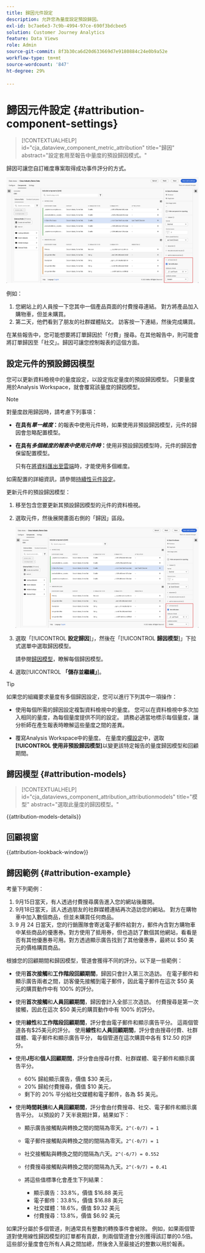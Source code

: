 ```yaml
---
title: 歸因元件設定
description: 允許您為量度設定預設歸因。
exl-id: bc7ae6e3-7c9b-4994-97ce-690f3bdcbee5
solution: Customer Journey Analytics
feature: Data Views
role: Admin
source-git-commit: 8f3b30ca6d20d633669d7e9180884c24e0b9a52e
workflow-type: tm+mt
source-wordcount: '847'
ht-degree: 29%

---
```


# 歸因元件設定 {#attribution-component-settings}

<!-- markdownlint-disable MD034 -->

>[!CONTEXTUALHELP]
>id="cja_dataview_component_metric_attribution"
>title="歸因"
>abstract="設定套用至報告中量度的預設歸因模式。"

<!-- markdownlint-enable MD034 -->


歸因可讓您自訂維度專案取得成功事件評分的方式。

![醒目提示「設定歸因」選項的「資料檢視」視窗](../assets/attribution-settings.png)

例如：

1. 您網站上的人員按一下您其中一個產品頁面的付費搜尋連結。 對方將產品加入購物車，但並未購買。
2. 第二天，他們看到了朋友的社群媒體貼文。 訪客按一下連結，然後完成購買。

在某些報告中，您可能想要將訂單歸因於「付費」搜尋。在其他報告中，則可能會將訂單歸因至「社交」。歸因可讓您控制報表的這個方面。

## 設定元件的預設歸因模型

您可以更新資料檢視中的量度設定，以設定指定量度的預設歸因模型。 只要量度用於Analysis Workspace，就會覆寫該量度的歸因模型。

>[!NOTE]
>
>對量度啟用歸因時，請考慮下列事項：
>
>* **在具有&#x200B;*單一維度*：**&#x200B;的報表中使用元件時，如果使用非預設歸因模型，元件的歸因會忽略配置模型。
>
>* **在具有&#x200B;*多個維度的報表中使用元件時*：**&#x200B;使用非預設歸因模型時，元件的歸因會保留配置模型。
>
>   只有在[將資料匯出至雲端](/help/analysis-workspace/export/export-cloud.md)時，才能使用多個維度。
>
> 如需配置的詳細資訊，請參閱[持續性元件設定](/help/data-views/component-settings/persistence.md)。

更新元件的預設歸因模型：

1. 移至包含您要更新其預設歸因模型的元件的資料檢視。

1. 選取元件，然後展開畫面右側的「歸因」區段。

   ![醒目提示「設定歸因」選項的「資料檢視」視窗](../assets/attribution-settings.png)

1. 選取「[!UICONTROL **設定歸因**]」，然後在「[!UICONTROL **歸因模型**]」下拉式選單中選取歸因模型。

   請參閱[歸因模型](#attribution-models)，瞭解每個歸因模型。

1. 選取&#x200B;[!UICONTROL **「儲存並繼續」**]。

>[!TIP]
>
>如果您的組織要求量度有多個歸因設定，您可以進行下列其中一項操作：
>
> * 使用每個所需的歸因設定複製資料檢視中的量度。 您可以在資料檢視中多次加入相同的量度，為每個量度提供不同的設定。 請務必適當地標示每個量度，讓分析師在產生報表時瞭解這些量度之間的差異。
>
> * 覆寫Analysis Workspace中的量度。 在量度的[欄設定](/help/analysis-workspace/visualizations/freeform-table/column-row-settings/column-settings.md)中，選取&#x200B;**[!UICONTROL 使用非預設歸因模型]**&#x200B;以變更該特定報告的量度歸因模型和回顧期間。

## 歸因模型 {#attribution-models}

<!-- markdownlint-disable MD034 -->

>[!CONTEXTUALHELP]
>id="cja_dataviews_component_attribution_attributionmodels"
>title="模型"
>abstract="選取此量度的歸因模型。"

<!-- markdownlint-enable MD034 -->

{{attribution-models-details}}


## 回顧視窗

{{attribution-lookback-window}}



## 歸因範例 {#attribution-example}

考量下列範例：

1. 9月15日當天，有人透過付費搜尋廣告進入您的網站後離開。
1. 9月18日當天，該人透過朋友的社群媒體連結再次造訪您的網站。 對方在購物車中加入數個商品，但並未購買任何商品。
1. 9 月 24 日當天，您的行銷團隊會寄送電子郵件給對方，郵件內含對方購物車中某些商品的優惠券。對方使用了抵用券，但也造訪了數個其他網站，看看是否有其他優惠券可用。對方透過顯示廣告找到了其他優惠券，最終以 $50 美元的價格購買商品。

根據您的回顧期間和歸因模型，管道會獲得不同的評分。以下是一些範例：

* 使用&#x200B;**首次接觸**&#x200B;和&#x200B;**工作階段回顧期間**，歸因只會計入第三次造訪。 在電子郵件和顯示廣告兩者之間，訪客優先接觸到電子郵件，因此電子郵件在這次 $50 美元的購買動作中有 100% 的評分。

* 使用&#x200B;**首次接觸**&#x200B;和&#x200B;**人員回顧期間**，歸因會計入全部三次造訪。 付費搜尋是第一次接觸，因此在這次 $50 美元的購買動作中有 100% 的評分。

* 使用&#x200B;**線性**&#x200B;和&#x200B;**工作階段回顧期間**，評分會由電子郵件和顯示廣告平分。 這兩個管道各有$25美元的評分。
使用**線性**&#x200B;和&#x200B;**人員回顧期間**，評分會由搜尋付費、社群媒體、電子郵件和顯示廣告平分， 每個管道在這次購買中各有 $12.50 的評分。

* 使用&#x200B;**J形**&#x200B;和&#x200B;**個人回顧期間**，評分會由搜尋付費、社群媒體、電子郵件和顯示廣告平分。

   * 60% 歸給顯示廣告，價值 $30 美元，
   * 20% 歸給付費搜尋，價值 $10 美元，
   * 剩下的 20% 平分給社交媒體和電子郵件，各為 $5 美元。

* 使用&#x200B;**時間耗損**&#x200B;和&#x200B;**人員回顧期間**，評分會由付費搜尋、社交、電子郵件和顯示廣告平分。 以預設的 7 天半衰期計算，結果如下：

   * 顯示廣告接觸點與轉換之間的間隔為零天。`2^(-0/7) = 1`
   * 電子郵件接觸點與轉換之間的間隔為零天。`2^(-0/7) = 1`
   * 社交接觸點與轉換之間的間隔為六天。`2^(-6/7) = 0.552`
   * 付費搜尋接觸點與轉換之間的間隔為九天。`2^(-9/7) = 0.41`
   * 將這些值標準化會產生下列結果：

      * 顯示廣告：33.8%，價值 $16.88 美元
      * 電子郵件：33.8%，價值 $16.88 美元
      * 社交媒體：18.6%，價值 $9.32 美元
      * 付費搜尋：13.8%，價值 $6.92 美元

如果評分屬於多個管道，則通常具有整數的轉換事件會被除。 例如，如果兩個管道對使用線性歸因模型的訂單都有貢獻，則兩個管道會分別獲得該訂單的0.5倍。 這些部分量度會在所有人員之間加總，然後舍入至最接近的整數以用於報表。


